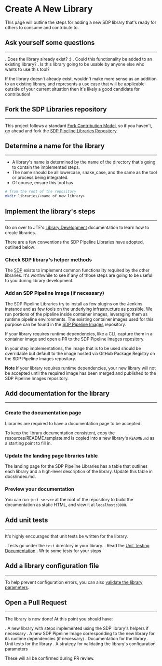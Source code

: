 # Create A New Library

This page will outline the steps for adding a new SDP library that's ready for others to consume and contribute to. 

## Ask yourself some questions
---

. Does the library already exist? :) 
. Could this functionality be added to an existing library? 
. Is this library going to be usable by anyone else who wants to use this tool? 

If the library doesn't already exist, wouldn't make more sense as an addition to an existing library, and represents a use case that will be applicable outside of your current situation then it's likely a good candidate for contribution! 

## Fork the SDP Libraries repository
---

This project follows a standard [Fork Contribution Model](https://gist.github.com/Chaser324/ce0505fbed06b947d962), so if you haven't, go ahead and fork the [SDP Pipeline Libraries Repository](https://github.com/boozallen/sdp-libraries). 

## Determine a name for the library
---

* A library's name is determined by the name of the directory that's going to contain the implemented steps.  
* The name should be all lowercase, snake_case, and the same as the tool or process being integrated. 
* Of course, ensure this tool has 

```bash
# from the root of the repository
mkdir libraries/<name_of_new_library>
```

## Implement the library's steps
---

Go on over to JTE's [Library Development](https://boozallen.github.io/sdp-docs/jte/2.2.2/library-development/getting_started.html) documentation to learn how to create libraries. 

There are a few conventions the SDP Pipeline Libraries have adopted, outlined below:

### Check SDP library's helper methods

The [SDP](./libraries/sdp/) exists to implement common functionality required by the other libraries.  It's worthwhile to see if any of those steps are going to be useful to you during library development.

### Add an SDP Pipeline Image (if necessary)

The SDP Pipeline Libraries try to install as few plugins on the Jenkins instance and as few tools on the underlying infrastructure as possible.  We run portions of the pipeline inside container images, leveraging them as runtime pipeline environments. The existing container images used for this purpose can be found in the [SDP Pipeline Images](https://github.com/boozallen/sdp-images) repository.  

If your library requires runtime dependencies, like a CLI, capture them in a container image and open a PR to the SDP Pipeline Images repository.

In your step implementations, the image that is to be used should be overridable but default to the image hosted via GitHub Package Registry on the SDP Pipeline Images repository. 

**Note** If your library requires runtime dependencies, your new library will not be accepted until the required image has been merged and published to the SDP Pipeline Images repository. 

## Add documentation for the library
---

### Create the documentation page

Libraries are required to have a documentation page to be accepted. 

To keep the library documentation consistent, copy the resources/README.template.md is copied into a new library's `README.md` as a starting point to fill in. 

### Update the landing page libraries table

The landing page for the SDP Pipeline Libraries has a table that outlines each library and a high-level description of the library.  Update this table in docs/index.md.

### Preview your documentation

You can run ``just servce`` at the root of the repository to build the documentation as static HTML, and view it at `localhost:8000`.

## Add unit tests
---

It's highly encouraged that unit tests be written for the library.  

. Tests go under the `test` directory in your library.
. Read the [Unit Testing Documentation](./unit_testing/index.html)
. Write some tests for your steps

## Add a library configuration file
---

To help prevent configuration errors, you can also [validate the library parameters](https://boozallen.github.io/sdp-docs/jte/2.2.2/library-development/parameterizing_libraries.html#_validating_library_configurations).

## Open a Pull Request
---

The library is now done!  At this point you should have: 

. A new library with steps implemented using the SDP library's helpers if necessary
. A new SDP Pipeline Image corresponding to the new library for its runtime dependencies (if necessary)
. Documentation for the library 
. Unit tests for the library 
. A strategy for validating the library's configuration parameters

These will all be confirmed during PR review.
